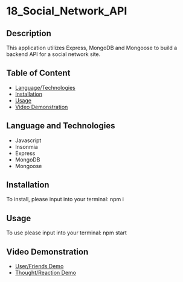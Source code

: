 # 18_Social_Network_API

## Description
This application utilizes Express, MongoDB and Mongoose to build a backend API for a social network site.

## Table of Content
* [Language/Technologies](#language-and-technologies)
* [Installation](#installation)
* [Usage](#usage)
* [Video Demonstration](#video-demonstration)


## Language and Technologies
* Javascript
* Insonmia
* Express
* MongoDB
* Mongoose

## Installation
To install, please input into your terminal: npm i

## Usage
To use please input into your terminal: npm start

## Video Demonstration
* [User/Friends Demo](https://drive.google.com/file/d/1JW9Xw1AnUf0lRSjADbc-5sqpcp5V-jD2/view)
* [Thought/Reaction Demo](https://drive.google.com/file/d/1SDfiHo_vAu2D3D0aQIgMSq5WBcla5z-X/view)